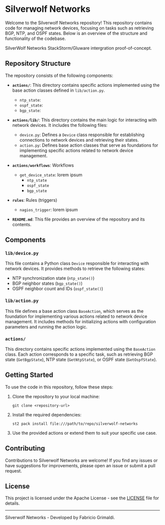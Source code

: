 

# Silverwolf Networks

Welcome to the Silverwolf Networks repository! This repository contains code for managing network devices, focusing on tasks such as retrieving 
BGP, NTP, and OSPF states. Below is an overview of the structure and functionality of the codebase.


SilverWolf Networks StackStorm/Gluware intergration proof-of-concept.

## Repository Structure

The repository consists of the following components:

- **`actions/`**: This directory contains specific actions implemented using the base action classes defined in `lib/action.py`.
  - `ntp_state`: 
  - `ospf_state`: 
  - `bgp_state`: 

- **`actions/lib/`**: This directory contains the main logic for interacting with network devices. It includes the following files:
  - `device.py`: Defines a `Device` class responsible for establishing connections to network devices and retrieving their states.
  - `action.py`: Defines base action classes that serve as foundations for implementing specific actions related to network device management.

- **`actions/workflows`**: Workflows
  - `get_device_state`: lorem ipsum
    - `ntp_state`
    - `ospf_state`
    - `bgp_state`

- **`rules`**: Rules (triggers)
  - `nagios_trigger`: lorem ipsum
  
- **`README.md`**: This file provides an overview of the repository and its contents.

## Components

### `lib/device.py`

This file contains a Python class `Device` responsible for interacting with network devices. It provides methods to retrieve the following states:

- NTP synchronization state (`ntp_state()`)
- BGP neighbor states (`bgp_state()`)
- OSPF neighbor count and IDs (`ospf_state()`)

### `lib/action.py`

This file defines a base action class `BaseAction`, which serves as the foundation for implementing various actions related to network device management. It includes methods for initializing actions with configuration parameters and running the action logic.

### `actions/`

This directory contains specific actions implemented using the `BaseAction` class. Each action corresponds to a specific task, such as retrieving BGP state (`GetBgpState`), NTP state (`GetNtpState`), or OSPF state (`GetOspfState`).

## Getting Started

To use the code in this repository, follow these steps:

1. Clone the repository to your local machine:

    `git clone <repository-url>`

2. Install the required dependencies:

    `st2 pack install file:///path/to/repo/silverwolf-networks`


3. Use the provided actions or extend them to suit your specific use case.

## Contributing

Contributions to Silverwolf Networks are welcome! If you find any issues or have suggestions for improvements, please open an issue or submit a pull request.

## License

This project is licensed under the Apache License - see the [LICENSE](LICENSE) file for details.

---

Silverwolf Networks - Developed by Fabricio Grimaldi.


